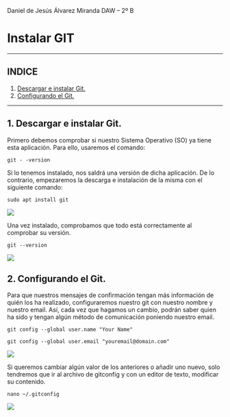 ﻿Daniel de Jesús Álvarez Miranda DAW – 2º B

# Instalar GIT

***

## INDICE

1. [Descargar e instalar Git.](#_page1_x56.70_y110.45)
2. [Configurando el Git.](#_page2_x56.70_y110.45)

***

## 1. Descargar e instalar Git.

Primero debemos comprobar si nuestro Sistema Operativo (SO) ya tiene esta aplicación. Para ello, usaremos el comando:

`
git - -version
`

Si lo tenemos instalado, nos saldrá una versión de dicha aplicación. De lo contrario, empezaremos la descarga e instalación de la misma con el siguiente comando:

`
sudo apt install git
`

![](img/01.png)

Una vez instalado, comprobamos que todo está correctamente al comprobar su versión.

`
git --version
`

![](img/02.png)

## 2. Configurando el Git.

Para que nuestros mensajes de confirmación tengan más información de quién los ha realizado, configuraremos nuestro git con nuestro nombre y nuestro email. Así, cada vez que hagamos un cambio, podrán saber quien ha sido y tengan algún método de comunicación poniendo nuestro email.

```
git config --global user.name "Your Name"

git config --global user.email "youremail@domain.com"
```
![](img/03.png)

Si queremos cambiar algún valor de los anteriores o añadir uno nuevo, solo tendremos que ir al archivo de gitconfig y con un editor de texto, modificar su contenido.

`
nano ~/.gitconfig
`

![](img/04.png)
